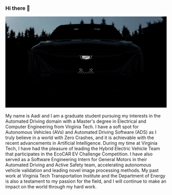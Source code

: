 ### Hi there 👋

![](https://github.com/aadikothari/aadikothari/blob/LYRIQ-try/f7f67152-ezgif.com-gif-maker-1.gif)
<!-- ![](https://github.com/aadikothari/aadikothari/blob/main/Cadillac%20LYRIQ.gif) -->


My name is Aadi and I am a graduate student pursuing my interests in the Automated Driving domain with a Master's degree in Electrical and Computer Engineering from Virginia Tech. I have a soft spot for Autonomous Vehicles (AVs) and Automated Driving Software (ADS) as I truly believe in a world with Zero Crashes, and it is achievable with the recent advancements in Artificial Intelligence. During my time at Virginia Tech, I have had the pleasure of leading the Hybrid Electric Vehicle Team that participates in the EcoCAR EV Challenge Competition. I have also served as a Software Engineering Intern for General Motors in their Automated Driving and Active Safety team, accelerating autonomous vehicle validation and leading novel image processing methods. My past work at Virginia Tech Transportation Institute and the Department of Energy is also a testament to my passion for the field, and I will continue to make an impact on the world through my hard work.

